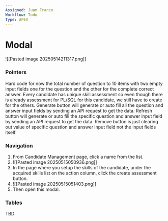 ```yaml
---
Assigned: Juan Franco
Workflow: Todo
Type: APEX
---
```

# Modal
![[Pasted image 20250514211317.png]]
### Pointers
Hard code for now the total number of question to 10 items with two empty input fields one for the question and the other for the complete correct answer.
Every candidate has unique skill assessment so even though there is already assessment for PL/SQL for this candidate, we still have to create for the others.
Generate button will generate or auto fill all the question and answer input fields by sending an API request to get the data.
Refresh button will generate or auto fill the specific question and answer input field by sending an API request to get the data.
Remove button is just clearing out value of specific question and answer input field not the input fields itself.
### Navigation
1. From Candidate Management page, click a name from the list.
2. ![[Pasted image 20250515050936.png]]
3. In the page where you setup the skills of the candidate, under the acquired skills list on the action column, click the create assessment button.
4. ![[Pasted image 20250515051403.png]]
5. Then open this modal.

### Tables
TBD